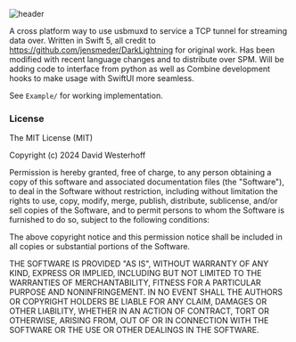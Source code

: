 ![header](/static/thundering-header.png)

A cross platform way to use usbmuxd to service a TCP tunnel for streaming data over.
Written in Swift 5, all credit to https://github.com/jensmeder/DarkLightning for original
work. Has been modified with recent language changes and to distribute over SPM. Will be
adding code to interface from python as well as Combine development hooks to make usage
with SwiftUI more seamless.

See `Example/` for working implementation.


### License

The MIT License (MIT)

Copyright (c) 2024 David Westerhoff

Permission is hereby granted, free of charge, to any person obtaining a copy of this software and associated documentation files (the "Software"), to deal in the Software without restriction, including without limitation the rights to use, copy, modify, merge, publish, distribute, sublicense, and/or sell copies of the Software, and to permit persons to whom the Software is furnished to do so, subject to the following conditions:

The above copyright notice and this permission notice shall be included in all copies or substantial portions of the Software.

THE SOFTWARE IS PROVIDED "AS IS", WITHOUT WARRANTY OF ANY KIND, EXPRESS OR IMPLIED, INCLUDING BUT NOT LIMITED TO THE WARRANTIES OF MERCHANTABILITY, FITNESS FOR A PARTICULAR PURPOSE AND NONINFRINGEMENT. IN NO EVENT SHALL THE AUTHORS OR COPYRIGHT HOLDERS BE LIABLE FOR ANY CLAIM, DAMAGES OR OTHER LIABILITY, WHETHER IN AN ACTION OF CONTRACT, TORT OR OTHERWISE, ARISING FROM, OUT OF OR IN CONNECTION WITH THE SOFTWARE OR THE USE OR OTHER DEALINGS IN THE SOFTWARE.
